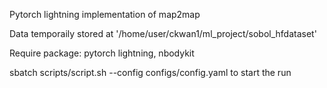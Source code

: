 Pytorch lightning implementation of map2map

Data temporaily stored at '/home/user/ckwan1/ml_project/sobol_hfdataset'

Require package: pytorch lightning, nbodykit

sbatch scripts/script.sh --config configs/config.yaml to start the run